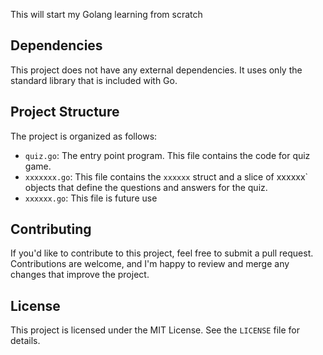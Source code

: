 
This will start my Golang learning from scratch

## Dependencies

This project does not have any external dependencies. It uses only the standard library that is included with Go.

## Project Structure

The project is organized as follows:

* `quiz.go`: The entry point program. This file contains the code for quiz game.
* `xxxxxxx.go`: This file contains the `xxxxxx` struct and a slice of xxxxxx` objects that define the questions and answers for the quiz.
* `xxxxxx.go`: This file is future use

## Contributing

If you'd like to contribute to this project, feel free to submit a pull request. Contributions are welcome, and I'm happy to review and merge any changes that improve the project.

## License

This project is licensed under the MIT License. See the `LICENSE` file for details.
